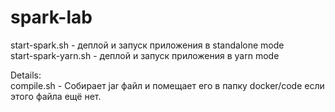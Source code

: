 # spark-lab

start-spark.sh - деплой и запуск приложения в standalone mode  
start-spark-yarn.sh - деплой и запуск приложения в yarn mode  
  
Details:  
compile.sh - Собирает jar файл и помещает его в папку docker/code если этого файла ещё нет.
